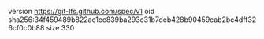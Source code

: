 version https://git-lfs.github.com/spec/v1
oid sha256:34f459489b822ac1cc839ba293c31b7deb428b90459cab2bc4dff326cf0c0b88
size 330
